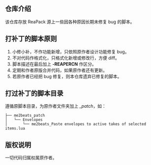 ## 仓库介绍

该仓库存放 ReaPack 源上一些因各种原因长期未修复 bug 的脚本。

## 打补丁的脚本原则

1. 小修小补，不作功能新增，只依照原作者设计功能修复 bug。
2. 不对代码作格式化，只格式化新增或修改行，方便 diff。
3. 脚本描述在最后加上 **-REAPERCN** 作区分。
4. 定期和作者原版合并代码，如果原作者还有更新。
5. 若原作者已经把 bug 修复，则本仓库遗弃已修复的脚本。

## 打过补丁的脚本目录

遵循原脚本目录，为原作者文件夹加上 *_patch*，如：

```
├── me2beats_patch
│   └── Envelopes
│       └── me2beats_Paste envelopes to active takes of selected items.lua
```

## 版权说明

一切代码归属权属原作者。
